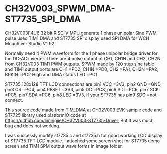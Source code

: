# CH32V003_SPWM_DMA-ST7735_SPI_DMA

CH32V003F4U6 32 bit RISC-V MPU generate 1 phase unipolar Sine PWM pulse used TIM1 DMA and ST7735 SPI display used SPI DMA for WCH MounRiver Studio V1.92

Normally need 4 PWM waveform for the 1 phase unipolar bridge driver for the DC-AC inverter.
There are 4 pulse output of CH1, CH1N and CH2, CH2N from CH32V003 TIM1 PWM outputs. 
SPWM made by 120 step sine table and TIM1 output ports are CH1 =PD2, CH1N =PD0, CH2 =PA1, CH2N =PA2, BRKIN =PC2 High and DMA status LED =PC1

ST7735 128x128 TFT LCD connections are pin1 VCC =3V3, pin2 GND =GND, pin3 CS =PC4, pin4 RESET =3V3, pin5 DC =PC3, pin6 SDI =PC6, pin7 SCK =PC5, pin7 SDA =PC6, pin8 LED =3V3, if your ST7735 has pin9 SDO =not connect.

This source code made from TIM_DMA at CH32V003 EVK sample code and ST7725 library used platformIO code at https://github.com/limingjie/CH32V003-ST7735-Driver, But It was much bug and does not working.

I was successly modify st7735.c and st7735.h for good working LCD display of ST7735 TFT LCD module.
I attached some screen shot for ST7735 demo screen and TIM1 SPM output wave forms in Image folder.
